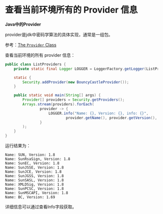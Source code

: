 # 查看当前环境所有的 Provider 信息

**Java中的Provider**

provider是jdk中密码学算法的具体实现，通常是一组包。

参考：[The `Provider` Class](https://docs.oracle.com/javase/8/docs/technotes/guides/security/crypto/CryptoSpec.html#Provider)



查看当前环境的所有 provider 信息：

```java
public class ListProviders {
    private static final Logger LOGGER = LoggerFactory.getLogger(ListProviders.class);

    static {
        Security.addProvider(new BouncyCastleProvider());
    }

    public static void main(String[] args) {
        Provider[] providers = Security.getProviders();
        Arrays.stream(providers).forEach(
                provider -> {
                    LOGGER.info("Name: {}, Version: {}, info: {}",
                            provider.getName(), provider.getVersion(), provider.getInfo());
                }
        );
    }
}
```

运行结果为：

```
Name: SUN, Version: 1.8
Name: SunRsaSign, Version: 1.8
Name: SunEC, Version: 1.8
Name: SunJSSE, Version: 1.8
Name: SunJCE, Version: 1.8
Name: SunJGSS, Version: 1.8
Name: SunSASL, Version: 1.8
Name: XMLDSig, Version: 1.8
Name: SunPCSC, Version: 1.8
Name: SunMSCAPI, Version: 1.8
Name: BC, Version: 1.69
```

详细信息可以通过查看Info字段获取。